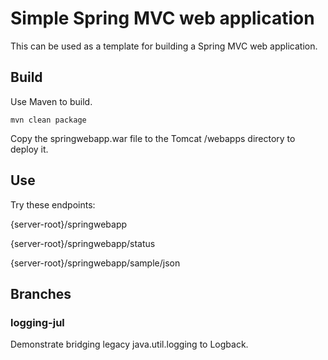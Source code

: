 # Simple Spring MVC web application
This can be used as a template for building a Spring MVC web application.

## Build
Use Maven to build.

```
mvn clean package
```

Copy the springwebapp.war file to the Tomcat /webapps directory to deploy it.

## Use

Try these endpoints:

{server-root}/springwebapp

{server-root}/springwebapp/status

{server-root}/springwebapp/sample/json


## Branches

### logging-jul
Demonstrate bridging legacy java.util.logging to Logback.
